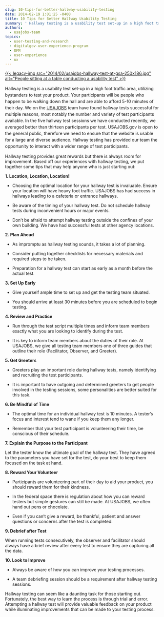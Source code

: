 ```yaml
---
slug: 10-tips-for-better-hallway-usability-testing
date: 2014-02-19 1:01:25 -0400
title: 10 Tips for Better Hallway Usability Testing
summary: ' Hallway testing is a usability test set-up in a high foot traffic area, utilizing bystanders to test your product. Your participants will be people who happen to be walking down the hall and are able to afford 5-10 minutes of their day.'
authors:
  - usajobs-team
topics:
  - user-testing-and-research
  - digitalgov-user-experience-program
  - OPM
  - user-experience
  - ux
---
```


[{{< legacy-img src="2014/02/usajobs-hallway-test-at-gsa-250x186.jpg" alt="People sitting at a table conducting a usability test" >}}](https://s3.amazonaws.com/digitalgov/_legacy-img/2014/02/usajobs-hallway-test-at-gsa.jpg)

<p>
  <span style="line-height: 1.5em;">Hallway testing is a usability test set-up in a high foot traffic area, utilizing bystanders to test your product. Your participants will be people who happen to be walking down the hall and are able to afford 5-10 minutes of their day. We on the <a href="https://www.usajobs.gov/">USAJOBS</a> team have found hallway tests successful for multiple reasons, most notably the number and variety of test participants available. In the five hallway test sessions we have conducted recently, we averaged better than thirteen participants per test. USAJOBS.gov is open to the general public, therefore we need to ensure that the website is usable for a large and diverse audience. Hallway testing has provided our team the opportunity to interact with a wider range of test participants.</span>
</p>

<p>
  Hallway testing provides great rewards but there is always room for improvement. Based off our experiences with hallway testing, we put together some tips that may help anyone who is just starting out:
</p>

<p>
  <strong>1. Location, Location, Location!</strong>
</p>

  * <p>
      Choosing the optimal location for your hallway test is invaluable. Ensure your location will have heavy foot traffic. USAJOBS has had success in hallways leading to a cafeteria or entrance hallways.
    </p>

  * <p>
      Be aware of the timing of your hallway test. Do not schedule hallway tests during inconvenient hours or major events.
    </p>

  * <p>
      Don’t be afraid to attempt hallway testing outside the confines of your own building. We have had successful tests at other agency locations.
    </p>

<p>
  <strong>2. Plan Ahead</strong>
</p>

  * <p>
      As impromptu as hallway testing sounds, it takes a lot of planning.
    </p>

  * <p>
      Consider putting together checklists for necessary materials and required steps to be taken.
    </p>

  * <p>
      Preparation for a hallway test can start as early as a month before the actual test.<b style="line-height: 1.5em;"> </b>
    </p>

<p>
  <strong>3. Set Up Early</strong>
</p>

  * <p>
      Give yourself ample time to set up and get the testing team situated.
    </p>

  * <p>
      You should arrive at least 30 minutes before you are scheduled to begin testing.<b style="line-height: 1.5em;"> </b>
    </p>

<p>
  <strong>4. Review and Practice</strong>
</p>

  * <p>
      Run through the test script multiple times and inform team members exactly what you are looking to identify during the test.
    </p>

  * <p>
      It is key to inform team members about the duties of their role. At USAJOBS, we give all testing team members one of three guides that outline their role (Facilitator, Observer, and Greeter).<b style="line-height: 1.5em;"> </b>
    </p>

<p>
  <strong>5. Get Greeters</strong>
</p>

  * <p>
      Greeters play an important role during hallway tests, namely identifying and recruiting the test participants.
    </p>

  * <p>
      It is important to have outgoing and determined greeters to get people involved in the testing sessions, some personalities are better suited for this task.<b style="line-height: 1.5em;"> </b>
    </p>

<p>
  <strong>6. Be Mindful of Time</strong>
</p>

  * <p>
      The optimal time for an individual hallway test is 10 minutes. A tester’s focus and interest tend to wane if you keep them any longer.
    </p>

  * <p>
      Remember that your test participant is volunteering their time, be conscious of their schedule.<b style="line-height: 1.5em;"> </b>
    </p>

<p>
  <strong>7. Explain the Purpose to the Participant</strong>
</p>

<p>
  Let the tester know the ultimate goal of the hallway test. They have agreed to the parameters you have set for the test, do your best to keep them focused on the task at hand.<b> </b>
</p>

<p>
  <strong>8. Reward Your Volunteer</strong>
</p>

  * <p>
      Participants are volunteering part of their day to aid your product, you should reward them for their kindness.
    </p>

  * <p>
      In the federal space there is regulation about how you can reward testers but simple gestures can still be made. At USAJOBS, we often hand out pens or chocolate.
    </p>

  * <p>
      Even if you can’t give a reward, be thankful, patient and answer questions or concerns after the test is completed.<b style="line-height: 1.5em;"> </b>
    </p>

<p>
  <strong>9. Debrief after Test</strong>
</p>

<p>
  When running tests consecutively, the observer and facilitator should always have a brief review after every test to ensure they are capturing all the data.<b> </b>
</p>

<p>
  <strong>10. Look to Improve</strong>
</p>

  * <p>
      Always be aware of how you can improve your testing processes.
    </p>

  * <p>
      A team debriefing session should be a requirement after hallway testing sessions.<b style="line-height: 1.5em;"> </b>
    </p>

<p>
  Hallway testing can seem like a daunting task for those starting out. Fortunately, the best way to learn the process is through trial and error. Attempting a hallway test will provide valuable feedback on your product while illuminating improvements that can be made to your testing process.
</p>